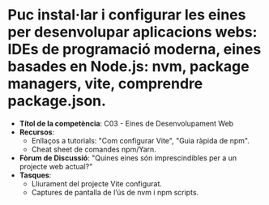 # Puc instal·lar i configurar les eines per desenvolupar aplicacions webs: IDEs de programació moderna, eines basades en Node.js: nvm, package managers, vite, comprendre package.json.

- **Títol de la competència**: C03 - Eines de Desenvolupament Web
- **Recursos**:
    - Enllaços a tutorials: "Com configurar Vite", "Guia ràpida de npm".
    - Cheat sheet de comandes npm/Yarn.
- **Fòrum de Discussió**: "Quines eines són imprescindibles per a un projecte web actual?"
- **Tasques**:
    - Lliurament del projecte Vite configurat.
    - Captures de pantalla de l’ús de nvm i npm scripts.
